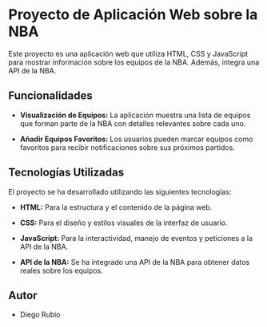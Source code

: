 # Proyecto de Aplicación Web sobre la NBA

Este proyecto es una aplicación web que utiliza HTML, CSS y JavaScript para mostrar información sobre los equipos de la NBA. Además, integra una API de la NBA.

## Funcionalidades

- **Visualización de Equipos:** La aplicación muestra una lista de equipos que forman parte de la NBA con detalles relevantes sobre cada uno.

- **Añadir Equipos Favoritos:** Los usuarios pueden marcar equipos como favoritos para recibir notificaciones sobre sus próximos partidos.

## Tecnologías Utilizadas

El proyecto se ha desarrollado utilizando las siguientes tecnologías:

- **HTML:** Para la estructura y el contenido de la página web.
  
- **CSS:** Para el diseño y estilos visuales de la interfaz de usuario.
  
- **JavaScript:** Para la interactividad, manejo de eventos y peticiones a la API de la NBA.

- **API de la NBA:** Se ha integrado una API de la NBA para obtener datos reales sobre los equipos.

## Autor

- Diego Rubio
